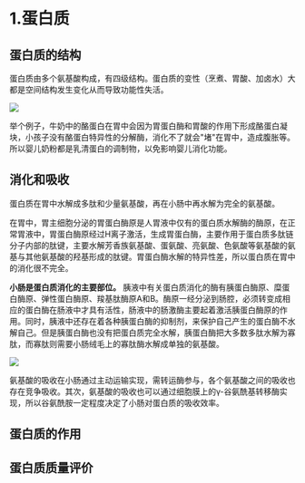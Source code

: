 # 1.蛋白质

## 蛋白质的结构

蛋白质由多个氨基酸构成，有四级结构。蛋白质的变性（烹煮、胃酸、加卤水）大都是空间结构发生变化从而导致功能性失活。

![](https://ws3.sinaimg.cn/large/006tKfTcgy1ftokqzjw8xj30uk06h75w.jpg)

举个例子，牛奶中的酪蛋白在胃中会因为胃蛋白酶和胃酸的作用下形成酪蛋白凝块，小孩子没有酪蛋白特异性的分解酶，消化不了就会"堵"在胃中，造成腹胀等。所以婴儿奶粉都是乳清蛋白的调制物，以免影响婴儿消化功能。

## 消化和吸收

蛋白质在胃中水解成多肽和少量氨基酸，再在小肠中再水解为完全的氨基酸。

在胃中，胃主细胞分泌的胃蛋白酶原是人胃液中仅有的蛋白质水解酶的酶原，在正常胃液中，胃蛋白酶原经过H离子激活，生成胃蛋白酶，主要作用于蛋白质多肽链分子内部的肽键，主要水解芳香族氨基酸、蛋氨酸、亮氨酸、色氨酸等氨基酸的氨基与其他氨基酸的羟基形成的肽键。胃蛋白酶水解的特异性差，所以蛋白质在胃中的消化很不完全。

**小肠是蛋白质消化的主要部位。** 胰液中有关蛋白质消化的酶有胰蛋白酶原、糜蛋白酶原、弹性蛋白酶原、羧基肽酶原A和B。酶原一经分泌到肠腔，必须转变成相应的蛋白酶在肠液中才具有活性，肠液中的肠激酶主要起着激活胰蛋白酶原的作用。同时，胰液中还存在着各种胰蛋白酶的抑制剂，来保护自己产生的蛋白酶不水解自己。但是胰蛋白酶也没有把蛋白质完全水解，胰蛋白酶把大多数多肽水解为寡肽，而寡肽则需要小肠绒毛上的寡肽酶水解成单独的氨基酸。

![](https://ws4.sinaimg.cn/large/006tKfTcgy1ftokaiydydj310s0buq3s.jpg)

氨基酸的吸收在小肠通过主动运输实现，需转运酶参与，各个氨基酸之间的吸收也存在竞争吸收。其次，氨基酸的吸收也可以通过细胞膜上的γ-谷氨酰基转移酶实现，所以谷氨酰胺一定程度决定了小肠对蛋白质的吸收效率。

## 蛋白质的作用

## 蛋白质质量评价
